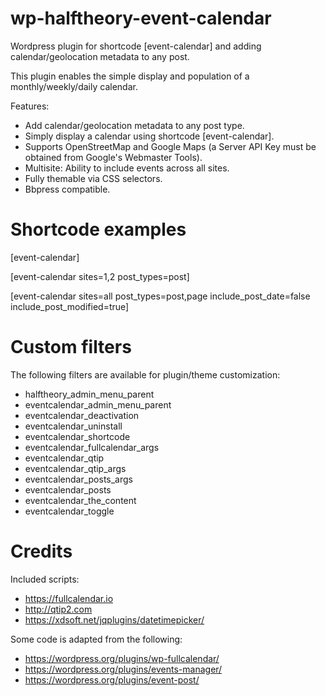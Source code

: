 # wp-halftheory-event-calendar
Wordpress plugin for shortcode [event-calendar] and adding calendar/geolocation metadata to any post.

This plugin enables the simple display and population of a monthly/weekly/daily calendar.

Features:
- Add calendar/geolocation metadata to any post type.
- Simply display a calendar using shortcode [event-calendar].
- Supports OpenStreetMap and Google Maps (a Server API Key must be obtained from Google's Webmaster Tools).
- Multisite: Ability to include events across all sites.
- Fully themable via CSS selectors.
- Bbpress compatible.

# Shortcode examples

[event-calendar]

[event-calendar sites=1,2 post_types=post]

[event-calendar sites=all post_types=post,page include_post_date=false include_post_modified=true]

# Custom filters

The following filters are available for plugin/theme customization:

- halftheory_admin_menu_parent
- eventcalendar_admin_menu_parent
- eventcalendar_deactivation
- eventcalendar_uninstall
- eventcalendar_shortcode
- eventcalendar_fullcalendar_args
- eventcalendar_qtip
- eventcalendar_qtip_args
- eventcalendar_posts_args
- eventcalendar_posts
- eventcalendar_the_content
- eventcalendar_toggle

# Credits

Included scripts:
- https://fullcalendar.io
- http://qtip2.com
- https://xdsoft.net/jqplugins/datetimepicker/

Some code is adapted from the following:
- https://wordpress.org/plugins/wp-fullcalendar/
- https://wordpress.org/plugins/events-manager/
- https://wordpress.org/plugins/event-post/
